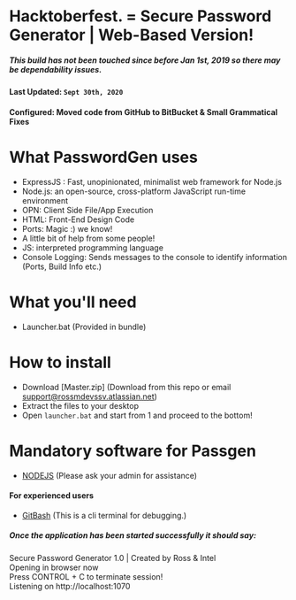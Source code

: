 Hacktoberfest. =
Secure Password Generator | Web-Based Version!
======
##### This build has not been touched since before Jan 1st, 2019 so there may be dependability issues.

#### Last Updated: ``Sept 30th, 2020``
#### Configured: Moved code from GitHub to BitBucket & Small Grammatical Fixes

# What PasswordGen uses
* ExpressJS : Fast, unopinionated, minimalist web framework for Node.js
* Node.js: an open-source, cross-platform JavaScript run-time environment
* OPN: Client Side File/App Execution
* HTML: Front-End Design Code
* Ports: Magic :) we know!
* A little bit of help from some people!
* JS: interpreted programming language
* Console Logging: Sends messages to the console to identify information (Ports, Build Info etc.)

# What you'll need
 
* Launcher.bat (Provided in bundle)

# How to install

* Download [Master.zip] (Download from this repo or email support@rossmdevssv.atlassian.net)
* Extract the files to your desktop
* Open `launcher.bat` and start from 1 and proceed to the bottom! 

# Mandatory software for Passgen
 * [NODEJS](https://nodejs.org/en/) (Please ask your admin for assistance)

#### For experienced users
*  [GitBash](https://git-scm.com/downloads) (This is a cli terminal for debugging.)

##### Once the application has been started successfully it should say:

Secure Password Generator 1.0 | Created by Ross & Intel
<br/>
Opening in browser now
<br/>
Press CONTROL + C to terminate session!
<br/>
Listening on http://localhost:1070
